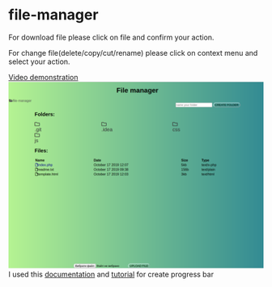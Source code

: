 <h1>file-manager</h1>
<p>For download file please click on file and confirm your action.</p>
<p>For change file(delete/copy/cut/rename) please click on context menu and select your action.<p>
  <a href="https://drive.google.com/file/d/1egs1pZ0hQsTyb8Dz6hrQON3UN7A1DuZp/view?usp=sharing">Video demonstration</a>
<img src="screenshot.png" alt="screenshot">
I used this <a href="https://www.php.net/manual/en/session.upload-progress.php">documentation</a> and <a href ="https://www.sitepoint.com/tracking-upload-progress-with-php-and-javascript/">tutorial</a> for create progress bar
  
